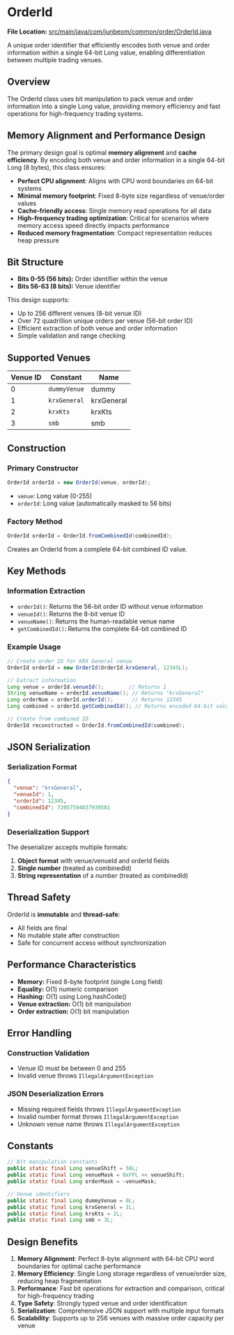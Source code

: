 # OrderId

**File Location:** [src/main/java/com/junbeom/common/order/OrderId.java](../../../../src/main/java/com/junbeom/common/order/OrderId.java)

A unique order identifier that efficiently encodes both venue and order information within a single 64-bit Long value, enabling differentiation between multiple trading venues.

## Overview

The OrderId class uses bit manipulation to pack venue and order information into a single Long value, providing memory efficiency and fast operations for high-frequency trading systems.

## Memory Alignment and Performance Design

The primary design goal is optimal **memory alignment** and **cache efficiency**. By encoding both venue and order information in a single 64-bit Long (8 bytes), this class ensures:

- **Perfect CPU alignment**: Aligns with CPU word boundaries on 64-bit systems
- **Minimal memory footprint**: Fixed 8-byte size regardless of venue/order values  
- **Cache-friendly access**: Single memory read operations for all data
- **High-frequency trading optimization**: Critical for scenarios where memory access speed directly impacts performance
- **Reduced memory fragmentation**: Compact representation reduces heap pressure

## Bit Structure

- **Bits 0-55 (56 bits):** Order identifier within the venue
- **Bits 56-63 (8 bits):** Venue identifier

This design supports:
- Up to 256 different venues (8-bit venue ID)
- Over 72 quadrillion unique orders per venue (56-bit order ID)
- Efficient extraction of both venue and order information
- Simple validation and range checking

## Supported Venues

| Venue ID | Constant | Name |
|----------|----------|------|
| 0 | `dummyVenue` | dummy |
| 1 | `krxGeneral` | krxGeneral |
| 2 | `krxKts` | krxKts |
| 3 | `smb` | smb |

## Construction

### Primary Constructor
```java
OrderId orderId = new OrderId(venue, orderId);
```
- `venue`: Long value (0-255)
- `orderId`: Long value (automatically masked to 56 bits)

### Factory Method
```java
OrderId orderId = OrderId.fromCombinedId(combinedId);
```
Creates an OrderId from a complete 64-bit combined ID value.

## Key Methods

### Information Extraction
- `orderId()`: Returns the 56-bit order ID without venue information
- `venueId()`: Returns the 8-bit venue ID
- `venueName()`: Returns the human-readable venue name
- `getCombinedId()`: Returns the complete 64-bit combined ID

### Example Usage
```java
// Create order ID for KRX General venue
OrderId orderId = new OrderId(OrderId.krxGeneral, 12345L);

// Extract information
Long venue = orderId.venueId();        // Returns 1
String venueName = orderId.venueName(); // Returns "krxGeneral"
Long orderNum = orderId.orderId();      // Returns 12345
Long combined = orderId.getCombinedId(); // Returns encoded 64-bit value

// Create from combined ID
OrderId reconstructed = OrderId.fromCombinedId(combined);
```

## JSON Serialization

### Serialization Format
```json
{
  "venue": "krxGeneral",
  "venueId": 1,
  "orderId": 12345,
  "combinedId": 72057594037939581
}
```

### Deserialization Support
The deserializer accepts multiple formats:
1. **Object format** with venue/venueId and orderId fields
2. **Single number** (treated as combinedId)
3. **String representation** of a number (treated as combinedId)

## Thread Safety

OrderId is **immutable** and **thread-safe**:
- All fields are final
- No mutable state after construction
- Safe for concurrent access without synchronization

## Performance Characteristics

- **Memory:** Fixed 8-byte footprint (single Long field)
- **Equality:** O(1) numeric comparison
- **Hashing:** O(1) using Long.hashCode()
- **Venue extraction:** O(1) bit manipulation
- **Order extraction:** O(1) bit manipulation

## Error Handling

### Construction Validation
- Venue ID must be between 0 and 255
- Invalid venue throws `IllegalArgumentException`

### JSON Deserialization Errors
- Missing required fields throws `IllegalArgumentException`
- Invalid number format throws `IllegalArgumentException`
- Unknown venue name throws `IllegalArgumentException`

## Constants

```java
// Bit manipulation constants
public static final Long venueShift = 56L;
public static final Long venueMask = 0xFFL << venueShift;
public static final Long orderMask = ~venueMask;

// Venue identifiers
public static final Long dummyVenue = 0L;
public static final Long krxGeneral = 1L;
public static final Long krxKts = 2L;
public static final Long smb = 3L;
```

## Design Benefits

1. **Memory Alignment**: Perfect 8-byte alignment with 64-bit CPU word boundaries for optimal cache performance
2. **Memory Efficiency**: Single Long storage regardless of venue/order size, reducing heap fragmentation
3. **Performance**: Fast bit operations for extraction and comparison, critical for high-frequency trading
4. **Type Safety**: Strongly typed venue and order identification
5. **Serialization**: Comprehensive JSON support with multiple input formats
6. **Scalability**: Supports up to 256 venues with massive order capacity per venue